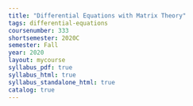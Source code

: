 ```yaml
---
title: "Differential Equations with Matrix Theory"
tags: differential-equations
coursenumber: 333
shortsemester: 2020C
semester: Fall
year: 2020
layout: mycourse
syllabus_pdf: true
syllabus_html: true
syllabus_standalone_html: true
catalog: true
---
```


